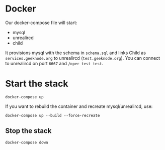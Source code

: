 # Docker
Our docker-compose file will start:
- mysql
- unrealircd
- child

It provisions mysql with the schema in `schema.sql` and links Child as `services.geeknode.org` to unrealircd (`test.geeknode.org`). You can connect to unrealircd on port `6667` and `/oper test test`.

# Start the stack
```
docker-compose up
```

If you want to rebuild the container and recreate mysql/unrealircd, use:
```
docker-compose up --build --force-recreate
```

## Stop the stack
```
docker-compose down
```
